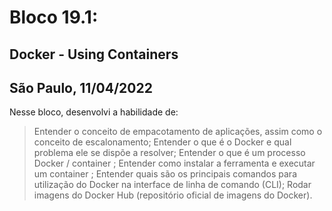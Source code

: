 # Bloco 19.1:

## Docker - Using Containers
## São Paulo, 11/04/2022

Nesse bloco, desenvolvi a habilidade de:

>Entender o conceito de empacotamento de aplicações, assim como o conceito de escalonamento;
>Entender o que é o Docker e qual problema ele se dispõe a resolver;
>Entender o que é um processo Docker / container ;
>Entender como instalar a ferramenta e executar um container ;
>Entender quais são os principais comandos para utilização do Docker na interface de linha de comando (CLI);
>Rodar imagens do Docker Hub (repositório oficial de imagens do Docker).
